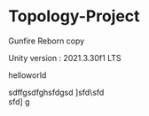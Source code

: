 # Topology-Project

Gunfire Reborn copy

Unity version : 2021.3.30f1 LTS

helloworld

sdffgsdfghsfdgsd
]sfd\sfd\
sfd\]
g
